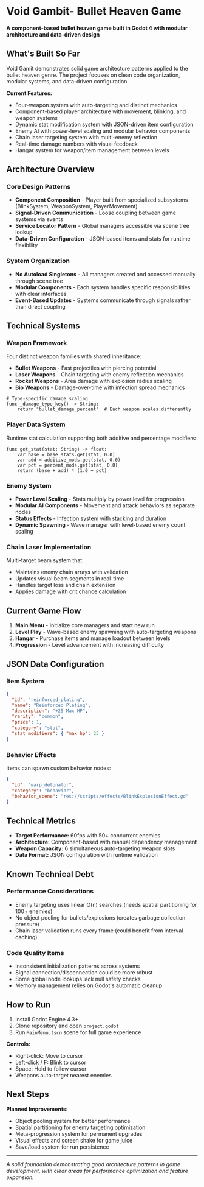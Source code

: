 # Void Gambit- Bullet Heaven Game

**A component-based bullet heaven game built in Godot 4 with modular architecture and data-driven design**

## What's Built So Far

Void Gamit demonstrates solid game architecture patterns applied to the bullet heaven genre. The project focuses on clean code organization, modular systems, and data-driven configuration.

**Current Features:**
- Four-weapon system with auto-targeting and distinct mechanics
- Component-based player architecture with movement, blinking, and weapon systems
- Dynamic stat modification system with JSON-driven item configuration
- Enemy AI with power-level scaling and modular behavior components
- Chain laser targeting system with multi-enemy reflection
- Real-time damage numbers with visual feedback
- Hangar system for weapon/item management between levels

## Architecture Overview

### Core Design Patterns
- **Component Composition** - Player built from specialized subsystems (BlinkSystem, WeaponSystem, PlayerMovement)
- **Signal-Driven Communication** - Loose coupling between game systems via events
- **Service Locator Pattern** - Global managers accessible via scene tree lookup
- **Data-Driven Configuration** - JSON-based items and stats for runtime flexibility

### System Organization
- **No Autoload Singletons** - All managers created and accessed manually through scene tree
- **Modular Components** - Each system handles specific responsibilities with clear interfaces
- **Event-Based Updates** - Systems communicate through signals rather than direct coupling

## Technical Systems

### Weapon Framework
Four distinct weapon families with shared inheritance:
- **Bullet Weapons** - Fast projectiles with piercing potential
- **Laser Weapons** - Chain targeting with enemy reflection mechanics
- **Rocket Weapons** - Area damage with explosion radius scaling
- **Bio Weapons** - Damage-over-time with infection spread mechanics

```gdscript
# Type-specific damage scaling
func _damage_type_key() -> String:
    return "bullet_damage_percent"  # Each weapon scales differently
```

### Player Data System
Runtime stat calculation supporting both additive and percentage modifiers:
```gdscript
func get_stat(stat: String) -> float:
    var base = base_stats.get(stat, 0.0)
    var add = additive_mods.get(stat, 0.0)
    var pct = percent_mods.get(stat, 0.0)
    return (base + add) * (1.0 + pct)
```

### Enemy System
- **Power Level Scaling** - Stats multiply by power level for progression
- **Modular AI Components** - Movement and attack behaviors as separate nodes
- **Status Effects** - Infection system with stacking and duration
- **Dynamic Spawning** - Wave manager with level-based enemy count scaling

### Chain Laser Implementation
Multi-target beam system that:
- Maintains enemy chain arrays with validation
- Updates visual beam segments in real-time
- Handles target loss and chain extension
- Applies damage with crit chance calculation

## Current Game Flow

1. **Main Menu** - Initialize core managers and start new run
2. **Level Play** - Wave-based enemy spawning with auto-targeting weapons
3. **Hangar** - Purchase items and manage loadout between levels
4. **Progression** - Level advancement with increasing difficulty

## JSON Data Configuration

### Item System
```json
{
  "id": "reinforced_plating",
  "name": "Reinforced Plating", 
  "description": "+25 Max HP",
  "rarity": "common",
  "price": 1,
  "category": "stat",
  "stat_modifiers": { "max_hp": 25 }
}
```

### Behavior Effects
Items can spawn custom behavior nodes:
```json
{
  "id": "warp_detonator",
  "category": "behavior", 
  "behavior_scene": "res://scripts/effects/BlinkExplosionEffect.gd"
}
```

## Technical Metrics

- **Target Performance:** 60fps with 50+ concurrent enemies
- **Architecture:** Component-based with manual dependency management  
- **Weapon Capacity:** 6 simultaneous auto-targeting weapon slots
- **Data Format:** JSON configuration with runtime validation

## Known Technical Debt

### Performance Considerations
- Enemy targeting uses linear O(n) searches (needs spatial partitioning for 100+ enemies)
- No object pooling for bullets/explosions (creates garbage collection pressure)
- Chain laser validation runs every frame (could benefit from interval caching)

### Code Quality Items
- Inconsistent initialization patterns across systems
- Signal connection/disconnection could be more robust
- Some global node lookups lack null safety checks
- Memory management relies on Godot's automatic cleanup

## How to Run

1. Install Godot Engine 4.3+
2. Clone repository and open `project.godot`
3. Run `MainMenu.tscn` scene for full game experience

**Controls:** 
- Right-click: Move to cursor
- Left-click / F: Blink to cursor  
- Space: Hold to follow cursor
- Weapons auto-target nearest enemies

## Next Steps

**Planned Improvements:**
- Object pooling system for better performance
- Spatial partitioning for enemy targeting optimization  
- Meta-progression system for permanent upgrades
- Visual effects and screen shake for game juice
- Save/load system for run persistence

---

*A solid foundation demonstrating good architecture patterns in game development, with clear areas for performance optimization and feature expansion.*
